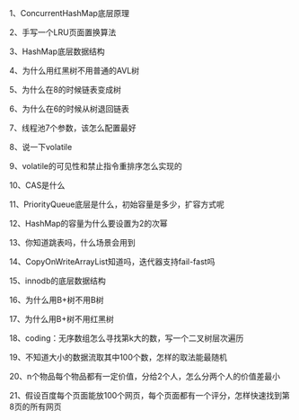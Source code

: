 1、ConcurrentHashMap底层原理

2、手写一个LRU页面置换算法

3、HashMap底层数据结构

4、为什么用红黑树不用普通的AVL树

5、为什么在8的时候链表变成树

6、为什么在6的时候从树退回链表

7、线程池7个参数，该怎么配置最好

8、说一下volatile

9、volatile的可见性和禁止指令重排序怎么实现的

10、CAS是什么

11、PriorityQueue底层是什么，初始容量是多少，扩容方式呢

12、HashMap的容量为什么要设置为2的次幂

13、你知道跳表吗，什么场景会用到

14、CopyOnWriteArrayList知道吗，迭代器支持fail-fast吗

15、innodb的底层数据结构

16、为什么用B+树不用B树

17、为什么用B+树不用红黑树

18、coding：无序数组怎么寻找第k大的数，写一个二叉树层次遍历

19、不知道大小的数据流取其中100个数，怎样的取法能最随机

20、n个物品每个物品都有一定价值，分给2个人，怎么分两个人的价值差最小

21、假设百度每个页面能放100个网页，每个页面都有一个评分，怎样快速找到第8页的所有网页
